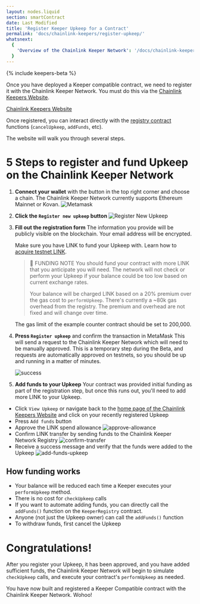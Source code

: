 ```yaml
---
layout: nodes.liquid
section: smartContract
date: Last Modified
title: 'Register Keeper Upkeep for a Contract'
permalink: 'docs/chainlink-keepers/register-upkeep/'
whatsnext:
  {
    'Overview of the Chainlink Keeper Network': '/docs/chainlink-keepers/overview/',
  }
---
```

{% include keepers-beta %}

Once you have deployed a Keeper compatible contract, we need to register it with the Chainlink Keeper Network. You must do this via the [Chainlink Keepers Website](https://keeper.chain.link).

<div class="remix-callout">
    <a href="https://keeper.chain.link" class="cl-button--ghost solidity-tracked">Chainlink Keepers Website</a>
</div>

Once registered, you can interact directly with the [registry contract](https://etherscan.io/address/0x109A81F1E0A35D4c1D0cae8aCc6597cd54b47Bc6#code) functions (`cancelUpkeep`, `addFunds`, etc).

The website will walk you through several steps.

# 5 Steps to register and fund Upkeep on the Chainlink Keeper Network

1. **Connect your wallet** with the button in the top right corner and choose a chain. The Chainlink Keeper Network currently supports Ethereum Mainnet or Kovan.
  ![Metamask](/images/contract-devs/keeper/keeper-metamask.png)

1. **Click the `Register new upkeep` button**
  ![Register New Upkeep](/images/contract-devs/keeper/keeper-register.png)

1. **Fill out the registration form**
    The information you provide will be publicly visible on the blockchain. Your email address will be encrypted.

     Make sure you have LINK to fund your Upkeep with. Learn how to [acquire testnet LINK](/docs/acquire-link/).

    > 🚧 FUNDING NOTE
    > You should fund your contract with more LINK that you anticipate you will need. The network will not check or perform your Upkeep if your balance could be too low based on current exchange rates.
    >
    > Your balance will be charged LINK based on a 20% premium over the gas cost to `performUpkeep`. There's currently a ~80k gas overhead from the registry. The premium and overhead are not fixed and will change over time.



    The gas limit of the example counter contract should be set to 200,000.
   
 
1. **Press `Register upkeep`** and confirm the transaction in MetaMask
  This will send a request to the Chainlink Keeper Network which will need to be manually approved.  This is a temporary step during the Beta, and requests are automatically approved on testnets, so you should be up and running in a matter of minutes.

    ![success](/images/contract-devs/keeper/keeper-registration-submitted.png)

1. **Add funds to your Upkeep**
  Your contract was provided initial funding as part of the registration step, but once this runs out, you'll need to add more LINK to your Upkeep.

  * Click `View Upkeep` or navigate back to the [home page of the Chainlink Keepers Website](https://keeper.chain.link) and click on your recently registered Upkeep
  * Press `Add funds` button
  * Approve the LINK spend allowance
    ![approve-allowance](/images/contract-devs/keeper/keeper-approve-allowance.png)
  * Confirm LINK transfer by sending funds to the Chainlink Keeper Network Registry
    ![confirm-transfer](/images/contract-devs/keeper/keeper-confirm-transfer.png)
  * Receive a success message and verify that the funds were added to the Upkeep
    ![add-funds-upkeep](/images/contract-devs/keeper/keeper-add-funds.png)

## How funding works
* Your balance will be reduced each time a Keeper executes your `performUpkeep` method.
* There is no cost for `checkUpkeep` calls
* If you want to automate adding funds, you can directly call the `addFunds()` function on the `KeeperRegistry` contract.
* Anyone (not just the Upkeep owner) can call the `addFunds()` function
* To withdraw funds, first cancel the Upkeep 



# Congratulations!
After you register your Upkeep, it has been approved, and you have added sufficient funds, the Chainlink Keeper Network will begin to simulate `checkUpkeep` calls, and execute your contract's `performUpkeep` as needed.

You have now built and registered a Keeper Compatible contract with the Chainlink Keeper Network. Wohoo!

<!-- Once we know how developers get stuck, add a next step about troubleshooting -->
